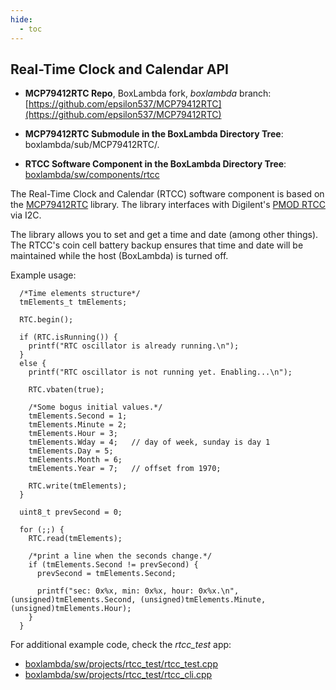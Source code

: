 ```yaml
---
hide:
  - toc
---
```


## Real-Time Clock and Calendar API

- **MCP79412RTC Repo**, BoxLambda fork, *boxlambda* branch:
    [https://github.com/epsilon537/MCP79412RTC](https://github.com/epsilon537/MCP79412RTC)

- **MCP79412RTC Submodule in the BoxLambda Directory Tree**:
    boxlambda/sub/MCP79412RTC/.

- **RTCC Software Component in the BoxLambda Directory Tree**:
  [boxlambda/sw/components/rtcc](https://github.com/epsilon537/boxlambda/tree/master/sw/components/rtcc)

The Real-Time Clock and Calendar (RTCC) software component is based on the [MCP79412RTC](https://github.com/epsilon537/MCP79412RTC) library. The library interfaces with Digilent's [PMOD RTCC](components_rtcc.md) via I2C.

The library allows you to set and get a time and date (among other things). The RTCC's coin cell battery backup ensures that time and date will be maintained while the host (BoxLambda) is turned off.

Example usage:

```
  /*Time elements structure*/
  tmElements_t tmElements;

  RTC.begin();

  if (RTC.isRunning()) {
    printf("RTC oscillator is already running.\n");
  }
  else {
    printf("RTC oscillator is not running yet. Enabling...\n");

    RTC.vbaten(true);

    /*Some bogus initial values.*/
    tmElements.Second = 1;
    tmElements.Minute = 2;
    tmElements.Hour = 3;
    tmElements.Wday = 4;   // day of week, sunday is day 1
    tmElements.Day = 5;
    tmElements.Month = 6;
    tmElements.Year = 7;   // offset from 1970;

    RTC.write(tmElements);
  }

  uint8_t prevSecond = 0;

  for (;;) {
    RTC.read(tmElements);

    /*print a line when the seconds change.*/
    if (tmElements.Second != prevSecond) {
      prevSecond = tmElements.Second;

      printf("sec: 0x%x, min: 0x%x, hour: 0x%x.\n", (unsigned)tmElements.Second, (unsigned)tmElements.Minute, (unsigned)tmElements.Hour);
    }
  }
```
For additional example code, check the *rtcc_test* app:

- [boxlambda/sw/projects/rtcc_test/rtcc_test.cpp](https://github.com/epsilon537/boxlambda/blob/master/sw/projects/rtcc_test/rtcc_test.cpp)
- [boxlambda/sw/projects/rtcc_test/rtcc_cli.cpp](https://github.com/epsilon537/boxlambda/blob/master/sw/projects/rtcc_test/rtcc_cli.cpp)

